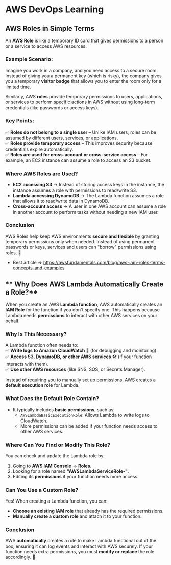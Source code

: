 # AWS DevOps Learning

## **AWS Roles in Simple Terms**  

An **AWS Role** is like a temporary ID card that gives permissions to a person or a service to access AWS resources.  

### **Example Scenario:**  
Imagine you work in a company, and you need access to a secure room. Instead of giving you a permanent key (which is risky), the company gives you a temporary **visitor badge** that allows you to enter the room only for a limited time.  

Similarly, AWS **roles** provide temporary permissions to users, applications, or services to perform specific actions in AWS without using long-term credentials (like passwords or access keys).  

### **Key Points:**  
✅ **Roles do not belong to a single user** – Unlike IAM users, roles can be assumed by different users, services, or applications.  
✅ **Roles provide temporary access** – This improves security because credentials expire automatically.  
✅ **Roles are used for cross-account or cross-service access** – For example, an EC2 instance can assume a role to access an S3 bucket.  

### **Where AWS Roles are Used?**  
- **EC2 accessing S3** → Instead of storing access keys in the instance, the instance assumes a role with permissions to read/write S3.  
- **Lambda accessing DynamoDB** → The Lambda function assumes a role that allows it to read/write data in DynamoDB.  
- **Cross-account access** → A user in one AWS account can assume a role in another account to perform tasks without needing a new IAM user.  

### **Conclusion**  
AWS Roles help keep AWS environments **secure and flexible** by granting temporary permissions only when needed. Instead of using permanent passwords or keys, services and users can "borrow" permissions using roles. 🚀

- Best article => https://awsfundamentals.com/blog/aws-iam-roles-terms-concepts-and-examples

## ** Why Does AWS Lambda Automatically Create a Role?**  

When you create an AWS **Lambda function**, AWS automatically creates an **IAM Role** for the function if you don't specify one. This happens because Lambda needs **permissions** to interact with other AWS services on your behalf.  

### **Why Is This Necessary?**  
A Lambda function often needs to:  
✅ **Write logs to Amazon CloudWatch** 📜 (for debugging and monitoring).  
✅ **Access S3, DynamoDB, or other AWS services** 🛠 (if your function interacts with them).  
✅ **Use other AWS resources** (like SNS, SQS, or Secrets Manager).  

Instead of requiring you to manually set up permissions, AWS creates a **default execution role** for Lambda.  

### **What Does the Default Role Contain?**  
- It typically includes **basic permissions**, such as:  
  - `AWSLambdaBasicExecutionRole`: Allows Lambda to write logs to CloudWatch.  
  - More permissions can be added if your function needs access to other AWS services.  

### **Where Can You Find or Modify This Role?**  
You can check and update the Lambda role by:  
1. Going to **AWS IAM Console** → **Roles**.  
2. Looking for a role named **"AWSLambdaServiceRole-<FunctionName>"**.  
3. Editing its **permissions** if your function needs more access.  

### **Can You Use a Custom Role?**  
Yes! When creating a Lambda function, you can:  
- **Choose an existing IAM role** that already has the required permissions.  
- **Manually create a custom role** and attach it to your function.  

### **Conclusion**  
AWS **automatically** creates a role to make Lambda functional out of the box, ensuring it can log events and interact with AWS securely. If your function needs extra permissions, you must **modify or replace** the role accordingly. 🚀
